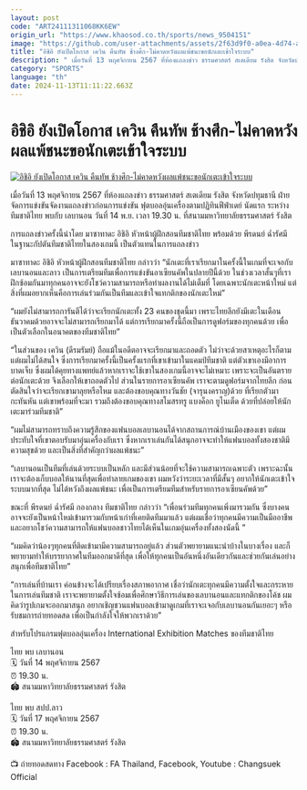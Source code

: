 ```yaml
---
layout: post
code: "ART24111311068KK6EW"
origin_url: "https://www.khaosod.co.th/sports/news_9504151"
image: "https://github.com/user-attachments/assets/2f63d9f0-a0ea-4d74-a44b-9cb29d4b9ff6"
title: "อิชิอิ ยังเปิดโอกาส เควิน คืนทัพ ช้างศึก-ไม่คาดหวังผลแพ้ชนะขอนักเตะเข้าใจระบบ"
description: " เมื่อวันที่ 13 พฤศจิกายน 2567 ที่ห้องแถลงข่าว ธรรมศาสตร์ สเตเดียม รังสิต จังหวัดปทุมธานี ฝ่ายจัดการแข่งขันจัดงานแถลงข่าวก่อนการแข่งขัน ฟุตบอล"
category: "SPORTS"
language: "th"
date: 2024-11-13T11:11:22.663Z
---
```


# อิชิอิ ยังเปิดโอกาส เควิน คืนทัพ ช้างศึก-ไม่คาดหวังผลแพ้ชนะขอนักเตะเข้าใจระบบ

[![อิชิอิ ยังเปิดโอกาส เควิน คืนทัพ ช้างศึก-ไม่คาดหวังผลแพ้ชนะขอนักเตะเข้าใจระบบ](https://www.khaosod.co.th/wpapp/uploads/2024/11/S__24190996.jpg "อิชิอิ ยังเปิดโอกาส เควิน คืนทัพ ช้างศึก-ไม่คาดหวังผลแพ้ชนะขอนักเตะเข้าใจระบบ")](https://www.khaosod.co.th/wpapp/uploads/2024/11/S__24190996.jpg)

เมื่อวันที่ 13 พฤศจิกายน 2567 ที่ห้องแถลงข่าว ธรรมศาสตร์ สเตเดียม รังสิต จังหวัดปทุมธานี ฝ่ายจัดการแข่งขันจัดงานแถลงข่าวก่อนการแข่งขัน ฟุตบอลอุ่นเครื่องตามปฏิทินฟีฟ่าเดย์ นัดแรก ระหว่าง ทีมชาติไทย พบกับ เลบานอน วันที่ 14 พ.ย. เวลา 19.30 น. ที่สนามมหาวิทยาลัยธรรมศาสตร์ รังสิต

การแถลงข่าวครั้งนี้นำโดย มาซาทาดะ อิชิอิ หัวหน้าผู้ฝึกสอนทีมชาติไทย พร้อมด้วย พีรดนย์ ฉ่ำรัศมี ในฐานะกัปตันทีมชาติไทยในสองเกมนี้ เป็นตัวแทนในการแถลงข่าว

มาซาทาดะ อิชิอิ หัวหน้าผู้ฝึกสอนทีมชาติไทย กล่าวว่า “นักเตะที่เราเรียกมาในครั้งนี้ในเกมที่จะเจอกับเลบานอนและลาว เป็นการเตรียมทีมเพื่อการแข่งขันอาเซียนคัพในปลายปีนี้ด้วย ในช่วงเวลาสั้นๆที่เราฝึกซ้อมกันมาทุกคนอาจจะยังโชว์ความสามารถหรือทำผลงานได้ไม่เต็มที่ โดยเฉพาะนักเตะหน้าใหม่ แต่สิ่งที่ผมอยากเห็นคือการเล่นร่วมกันเป็นทีมและเข้าใจแทกติกของนักเตะใหม่”

“ผมยังไม่สามารถการันตีได้ว่าจะเรียกนักเตะทั้ง 23 คนของชุดนี้มา เพราะไทยลีกยังมีเตะในเดือนธันวาคมด้วยอาจจะไม่สามารถเรียกมาได้ แต่การเรียกมาครั้งนี้ถือเป็นการดูฟอร์มของทุกคนด้วย เพื่อเป็นตัวเลือกในอนาคตของทีมชาติไทย”

“ในส่วนของ เควิน (ดีรมรัมย์) ถือแม้ในอดีตอาจจะเรียกมาและถอดตัว ไม่ว่าจะด้วยสาเหตุอะไรก็ตาม แต่ผมไม่ได้สนใจ ซึ่งการเรียกมาครั้งนี้เป็นครั้งแรกที่เขาเข้ามาในแคมป์ทีมชาติ แต่ตัวเขาเองมีอาการบาดเจ็บ ซึ่งผมได้คุยทางแพทย์แล้วหากเราจะใช้เขาในสองเกมนี้อาจจะไม่เหมาะ เพราะจะเป็นอันตรายต่อนักเตะด้วย จึงเลือกให้เขาถอดตัวไป ส่วนในรายการอาเซียนคัพ เราจะตามดูฟอร์มจากไทยลีก ก่อนตัดสินใจว่าจะเรียกเขามาลุยหรือไหม และต้องขอบคุณทางวันชัย (จารุนงคราญ)ด้วย ที่เรียกตัวมากะทันหัน แต่เขาพร้อมที่จะมา รวมถึงต้องขอบคุณทางสโมสรทรู แบงค็อก ยูไนเต็ด ด้วยที่ปล่อยให้นักเตะมาร่วมทีมชาติ”

“ผมไม่สามารถทราบถึงความรู้สึกของแฟนบอลเลบานอนได้จากสถานการณ์บ้านเมืองของเขา แต่ผมประทับใจที่เขาตอบรับมาอุ่นเครื่องกับเรา ซึ่งหากเราเล่นกันได้สนุกอาจจะทำให้แฟนบอลทั้งสองชาติมีความสุขด้วย และเป็นสิ่งที่สำคัญกว่าผลแพ้ชนะ”

“เลบานอนเป็นทีมที่เล่นด้วยระบบเป็นหลัก และมีส่วนน้อยที่จะใช้ความสามารถเฉพาะตัว เพราะฉะนั้นเราจะต้องเก็บบอลให้นานที่สุดเพื่อทำลายเกมของเขา ผมหวังว่าระยะเวลาที่มีสั้นๆ อยากให้นักเตะเข้าใจระบบมากที่สุด ไม่ได้หวังถึงผลแพ้ชนะ เพื่อเป็นการเตรียมทีมสำหรับรายการอาเซียนคัพด้วย”

ขณะที่ พีรดนย์ ฉ่ำรัศมี กองกลาง ทีมชาติไทย กล่าวว่า “เพื่อนร่วมทีมทุกคนเพิ่งมารวมกัน ซึ่งบางคนอาจจะยังเป็นหน้าใหม่เข้ามารวมกับหน้าเก่าที่เคยติดทีมมาแล้ว แต่ผมเชื่อว่าทุกคนมีความเป็นมืออาชีพและอยากโชว์ความสามารถให้แฟนบอลชาวไทยได้เห็นในเกมอุ่นเครื่องทั้งสองนัดนี้ ”

“ผมคิดว่าน้องๆทุกคนที่ติดเข้ามามีความสามารถอยู่แล้ว ส่วนตัวพยายามแนะนำบ้างในบางเรื่อง และก็พยายามทำให้บรรยากาศในทีมออกมาดีที่สุด เพื่อให้ทุกคนเป็นอันหนึ่งอันเดียวกันและช่วยกันเล่นอย่างสนุกเพื่อทีมชาติไทย”

“การเล่นที่บ้านเรา ค่อนข้างจะได้เปรียบเรื่องสภาพอากาศ เชื่อว่านักเตะทุกคนมีความตั้งใจและกระหายในการเล่นทีมชาติ เราจะพยายามตั้งใจซ้อมเพื่อศึกษาวิธีการเล่นของเลบานอนและแทกติกของโค้ช ผมคิดว่ารูปเกมจะออกมาสนุก อยากเชิญชวนแฟนบอลเข้ามาดูเกมที่เราจะเจอกับเลบานอนกันเยอะๆ หรือรับชมการถ่ายทอดสด เพื่อเป็นกำลังใจให้พวกเราด้วย”

สำหรับโปรแกรมฟุตบอลอุ่นเครื่อง International Exhibition Matches ของทีมชาติไทย

ไทย พบ เลบานอน  
🗓 วันที่ 14 พฤศจิกายน 2567  
⏰ 19.30 น.  
🏟 สนามมหาวิทยาลัยธรรมศาสตร์ รังสิต

ไทย พบ สปป.ลาว  
🗓 วันที่ 17 พฤศจิกายน 2567  
⏰ 19.30 น.  
🏟 สนามมหาวิทยาลัยธรรมศาสตร์ รังสิต

📺 ถ่ายทอดสดทาง Facebook : FA Thailand, Facebook, Youtube : Changsuek Official

